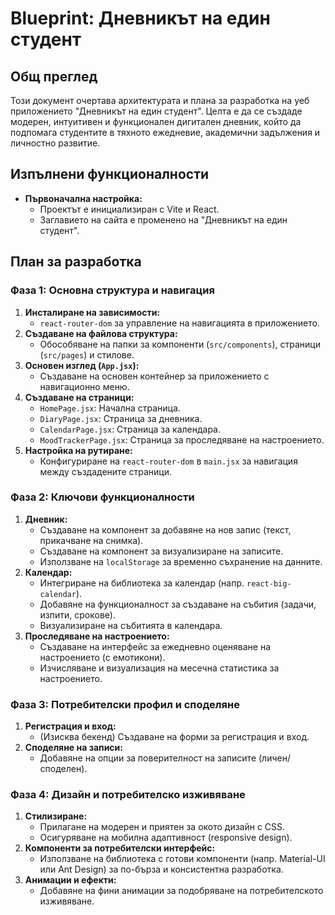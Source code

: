 # **Blueprint: Дневникът на един студент**

## **Общ преглед**

Този документ очертава архитектурата и плана за разработка на уеб приложението "Дневникът на един студент". Целта е да се създаде модерен, интуитивен и функционален дигитален дневник, който да подпомага студентите в тяхното ежедневие, академични задължения и личностно развитие.

## **Изпълнени функционалности**

*   **Първоначална настройка:**
    *   Проектът е инициализиран с Vite и React.
    *   Заглавието на сайта е променено на "Дневникът на един студент".

## **План за разработка**

### **Фаза 1: Основна структура и навигация**

1.  **Инсталиране на зависимости:**
    *   `react-router-dom` за управление на навигацията в приложението.
2.  **Създаване на файлова структура:**
    *   Обособяване на папки за компоненти (`src/components`), страници (`src/pages`) и стилове.
3.  **Основен изглед (`App.jsx`):**
    *   Създаване на основен контейнер за приложението с навигационно меню.
4.  **Създаване на страници:**
    *   `HomePage.jsx`: Начална страница.
    *   `DiaryPage.jsx`: Страница за дневника.
    *   `CalendarPage.jsx`: Страница за календара.
    *   `MoodTrackerPage.jsx`: Страница за проследяване на настроението.
5.  **Настройка на рутиране:**
    *   Конфигуриране на `react-router-dom` в `main.jsx` за навигация между създадените страници.

### **Фаза 2: Ключови функционалности**

1.  **Дневник:**
    *   Създаване на компонент за добавяне на нов запис (текст, прикачване на снимка).
    *   Създаване на компонент за визуализиране на записите.
    *   Използване на `localStorage` за временно съхранение на данните.
2.  **Календар:**
    *   Интегриране на библиотека за календар (напр. `react-big-calendar`).
    *   Добавяне на функционалност за създаване на събития (задачи, изпити, срокове).
    *   Визуализиране на събитията в календара.
3.  **Проследяване на настроението:**
    *   Създаване на интерфейс за ежедневно оценяване на настроението (с емотикони).
    *   Изчисляване и визуализация на месечна статистика за настроението.

### **Фаза 3: Потребителски профил и споделяне**

1.  **Регистрация и вход:**
    *   (Изисква бекенд) Създаване на форми за регистрация и вход.
2.  **Споделяне на записи:**
    *   Добавяне на опции за поверителност на записите (личен/споделен).

### **Фаза 4: Дизайн и потребителско изживяване**

1.  **Стилизиране:**
    *   Прилагане на модерен и приятен за окото дизайн с CSS.
    *   Осигуряване на мобилна адаптивност (responsive design).
2.  **Компоненти за потребителски интерфейс:**
    *   Използване на библиотека с готови компоненти (напр. Material-UI или Ant Design) за по-бърза и консистентна разработка.
3.  **Анимации и ефекти:**
    *   Добавяне на фини анимации за подобряване на потребителското изживяване.

